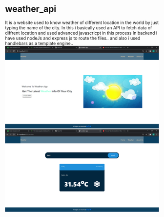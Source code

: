# weather_api
It is a website used to know weather of different location in the world by just typing the name of the city.
In this i basically used an API to fetch data of diffrent location and used advanced javascricpt in this process
In backend i have used nodeJs and express js to route the files..
and also i used handlebars as a template engine..
<img src="public/images/weather app 1.png" width=800>
<img src="public/images/weather app 2.png" width=800>
